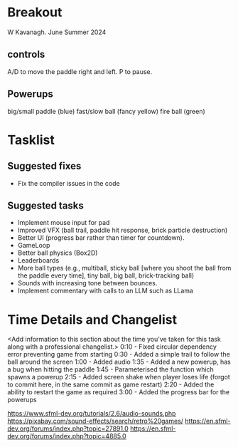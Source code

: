 # Breakout

W Kavanagh. June Summer 2024

## controls

A/D to move the paddle right and left.
P to pause.

## Powerups

big/small paddle (blue)
fast/slow ball (fancy yellow)
fire ball (green)

# Tasklist

## Suggested fixes

* Fix the compiler issues in the code

## Suggested tasks

* Implement mouse input for pad
* Improved VFX (ball trail, paddle hit response, brick particle destruction)
* Better UI (progress bar rather than timer for countdown).
* GameLoop
* Better ball physics (Box2D)
* Leaderboards
* More ball types (e.g., multiball, sticky ball [where you shoot the ball from the paddle every time], tiny ball, big ball, brick-tracking ball)
* Sounds with increasing tone between bounces.
* Implement commentary with calls to an LLM such as LLama

# Time Details and Changelist
<Add information to this section about the time you've taken for this task along with a professional changelist.>
0:10 - Fixed circular dependency error preventing game from starting
0:30 - Added a simple trail to follow the ball around the screen
1:00 - Added audio
1:35 - Added a new powerup, has a bug when hitting the paddle
1:45 - Parameterised the function which spawns a powerup
2:15 - Added screen shake when player loses life (forgot to commit here, in the same commit as game restart)
2:20 - Added the ability to restart the game as required
3:00 - Added the progress bar for the powerups

https://www.sfml-dev.org/tutorials/2.6/audio-sounds.php
https://pixabay.com/sound-effects/search/retro%20games/
https://en.sfml-dev.org/forums/index.php?topic=27891.0
https://en.sfml-dev.org/forums/index.php?topic=4885.0